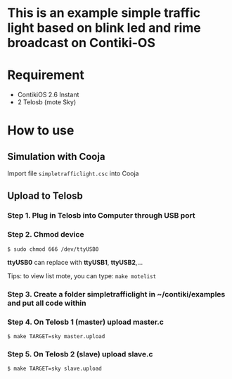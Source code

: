 # This is an example simple traffic light based on blink led and rime broadcast on Contiki-OS
# Requirement
- ContikiOS 2.6 Instant
- 2 Telosb (mote Sky)
# How to use
## Simulation with Cooja
Import file `simpletrafficlight.csc` into Cooja
## Upload to Telosb
### Step 1. Plug in Telosb into Computer through USB port
### Step 2. Chmod device
```
$ sudo chmod 666 /dev/ttyUSB0
```
**ttyUSB0** can replace with **ttyUSB1**, **ttyUSB2**,...

Tips: to view list mote, you can type:
```make motelist```

### Step 3. Create a folder simpletrafficlight in ~/contiki/examples and put all code within

### Step 4. On Telosb 1 (master) upload master.c
```
$ make TARGET=sky master.upload
```
### Step 5. On Telosb 2 (slave) upload slave.c
```
$ make TARGET=sky slave.upload
```

